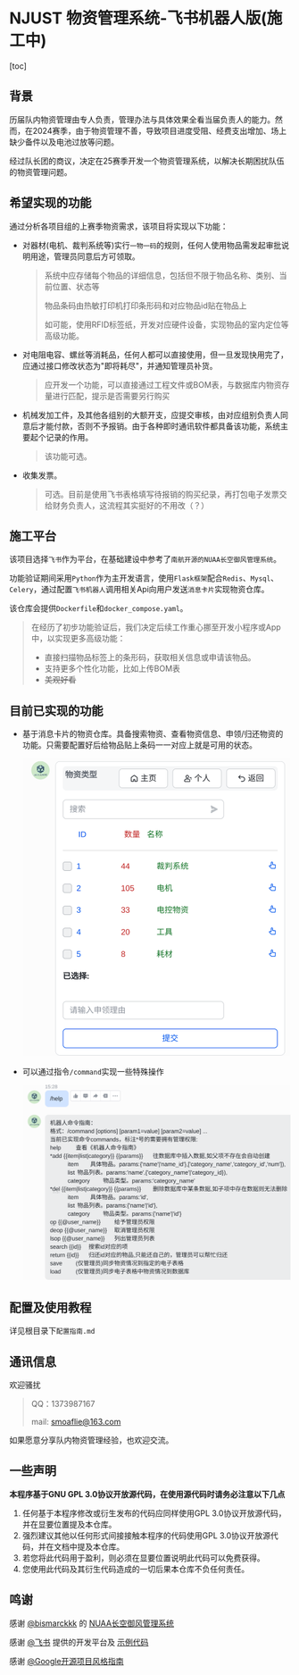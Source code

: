 # NJUST 物资管理系统-飞书机器人版(施工中)

[toc]

## 背景

​	历届队内物资管理由专人负责，管理办法与具体效果全看当届负责人的能力。然而，在2024赛季，由于物资管理不善，导致项目进度受阻、经费支出增加、场上缺少备件以及电池过放等问题。

​	经过队长团的商议，决定在25赛季开发一个物资管理系统，以解决长期困扰队伍的物资管理问题。

## 希望实现的功能

通过分析各项目组的上赛季物资需求，该项目将实现以下功能：

- 对器材(电机、裁判系统等)实行`一物一码`的规则，任何人使用物品需发起审批说明用途，管理员同意后方可领取。

  > 系统中应存储每个物品的详细信息，包括但不限于物品名称、类别、当前位置、状态等
  >
  > 物品条码由热敏打印机打印条形码和对应物品id贴在物品上
  >
  > 如可能，使用RFID标签纸，开发对应硬件设备，实现物品的室内定位等高级功能。

- 对电阻电容、螺丝等消耗品，任何人都可以直接使用，但一旦发现快用完了，应通过接口修改状态为"即将耗尽"，并通知管理员补货。

  > 应开发一个功能，可以直接通过工程文件或BOM表，与数据库内物资存量进行匹配，提示是否需要另行购买

- 机械发加工件，及其他各组别的大额开支，应提交审核，由对应组别负责人同意后才能付款，否则不予报销。由于各种即时通讯软件都具备该功能，系统主要起个记录的作用。

  > 该功能可选。

- 收集发票。

  > 可选。目前是使用飞书表格填写待报销的购买纪录，再打包电子发票交给财务负责人，这流程其实挺好的不用改（？）

## 施工平台

​	该项目选择`飞书`作为平台，在基础建设中参考了`南航开源的NUAA长空御风管理系统`。

​	功能验证期间采用`Python`作为主开发语言，使用`Flask框架`配合`Redis`、`Mysql`、`Celery`，通过配置`飞书机器人`调用相关Api向用户发送`消息卡片`实现物资仓库。

​	该仓库会提供`Dockerfile`和`docker_compose.yaml`。

> 在经历了初步功能验证后，我们决定后续工作重心挪至开发小程序或App中，以实现更多高级功能：
>
> - 直接扫描物品标签上的条形码，获取相关信息或申请该物品。
> - 支持更多个性化功能，比如上传BOM表
> - ~~美观好看~~

## 目前已实现的功能

- 基于消息卡片的物资仓库。具备搜索物资、查看物资信息、申领/归还物资的功能。只需要配置好后给物品贴上条码一一对应上就是可用的状态。

  ![物资仓库-消息卡片演示](./static/images/物资仓库-消息卡片演示.png)

- 可以通过指令`/command`实现一些特殊操作

  ![飞书机器人-消息命令演示](./static/images/飞书机器人-消息命令演示.png)

## 配置及使用教程

详见根目录下`配置指南.md`

## 通讯信息

欢迎骚扰

> QQ：1373987167
>
> mail: smoaflie@163.com

如果愿意分享队内物资管理经验，也欢迎交流。

## 一些声明

**本程序基于GNU GPL 3.0协议开放源代码，在使用源代码时请务必注意以下几点**

1. 任何基于本程序修改或衍生发布的代码应同样使用GPL 3.0协议开放源代码，并在显要位置提及本仓库。
2. 强烈建议其他以任何形式间接接触本程序的代码使用GPL 3.0协议开放源代码，并在文档中提及本仓库。
3. 若您将此代码用于盈利，则必须在显要位置说明此代码可以免费获得。
4. 您使用此代码及其衍生代码造成的一切后果本仓库不负任何责任。

## 鸣谢

感谢 [@bismarckkk](https://github.com/bismarckkk) 的 [NUAA长空御风管理系统](https://github.com/bismarckkk/management_system)

感谢 [@飞书](https://open.feishu.cn/?lang=zh-CN)	提供的开发平台及 [示例代码](https://open.feishu.cn/document/home/develop-a-bot-in-5-minutes/configuration)

感谢 [@Google开源项目风格指南](https://zh-google-styleguide.readthedocs.io/)

 